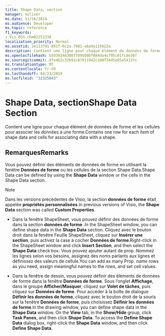 ```yaml
---
title: Shape Data, section
manager: soliver
ms.date: 11/16/2014
ms.audience: Developer
ms.topic: reference
f1_keywords:
- Vis_DSS.chm82251338
localization_priority: Normal
ms.assetid: 2e113791-891f-6c2a-7981-a6a9a115622a
description: Contient une ligne pour chaque élément de données de forme et les cellules pour associer les données à une forme.
ms.openlocfilehash: b3d3924d3087789500bf084da4c795c01fc8e36f
ms.sourcegitcommit: 8fe462c32b91c87911942c188f3445e85a54137c
ms.translationtype: MT
ms.contentlocale: fr-FR
ms.lasthandoff: 04/23/2019
ms.locfileid: "32325843"
---
```

# <a name="shape-data-section"></a><span data-ttu-id="b1a67-103">Shape Data, section</span><span class="sxs-lookup"><span data-stu-id="b1a67-103">Shape Data Section</span></span>

<span data-ttu-id="b1a67-104">Contient une ligne pour chaque élément de données de forme et les cellules pour associer les données à une forme.</span><span class="sxs-lookup"><span data-stu-id="b1a67-104">Contains one row for each item of shape data and cells for associating data with a shape.</span></span>
  
## <a name="remarks"></a><span data-ttu-id="b1a67-105">Remarques</span><span class="sxs-lookup"><span data-stu-id="b1a67-105">Remarks</span></span>

<span data-ttu-id="b1a67-106">Vous pouvez définir des éléments de données de forme en utilisant la fenêtre **Données de forme** ou les cellules de la section Shape Data.</span><span class="sxs-lookup"><span data-stu-id="b1a67-106">Shape Data can be defined by using the **Shape Data** window or the cells in the Shape Data section.</span></span> 
  
> [!NOTE]
> <span data-ttu-id="b1a67-107">Dans les versions précédentes de Visio, la section **données de forme** était appelée **propriétés personnalisées**.</span><span class="sxs-lookup"><span data-stu-id="b1a67-107">In previous versions of Visio, the **Shape Data** section was called **Custom Properties**.</span></span> 
  
- <span data-ttu-id="b1a67-108">Dans la fenêtre ShapeSheet, vous pouvez définir des données de forme dans la section **données de forme** .</span><span class="sxs-lookup"><span data-stu-id="b1a67-108">In the ShapeSheet window, you can define shape data in the **Shape Data** section.</span></span> <span data-ttu-id="b1a67-109">Cliquez avec le bouton droit dans la fenêtre Feuille ShapeSheet, cliquez sur **Insérer une section**, puis activez la case à cocher **Données de forme**.</span><span class="sxs-lookup"><span data-stu-id="b1a67-109">Right-click in the ShapeSheet window and click **Insert Section**, and then select the **Shape Data** check box.</span></span> <span data-ttu-id="b1a67-110">Vous pouvez ajouter autant de prop.  *Nommez* les lignes selon vos besoins, assignez des noms parlants aux lignes et définissez des valeurs de cellule.</span><span class="sxs-lookup"><span data-stu-id="b1a67-110">You can add as many Prop.  *name*  rows as you need, assign meaningful names to the rows, and set cell values.</span></span> 
    
- <span data-ttu-id="b1a67-p102">Dans la fenêtre de dessin, vous pouvez définir des éléments de données de forme dans la fenêtre **Données de forme**. Sous l’onglet **Affichage**, dans le groupe **Afficher/Masquer**, cliquez sur **Volet de tâches**, puis cliquez sur **Données de forme**. Pour accéder à la boîte de dialogue **Définir les données de forme**, cliquez avec le bouton droit de la souris sur la fenêtre **Données de forme**, puis choisissez **Définir les données de forme**.</span><span class="sxs-lookup"><span data-stu-id="b1a67-p102">In the drawing window, you can define shape data in the **Shape Data** window. On the **View** tab, in the **Show/Hide** group, click **Task Panes**, and then click **Shape Data**. To access the **Define Shape Data** dialog box, right-click the **Shape Data** window, and then click **Define Shape Data**.</span></span>
    

